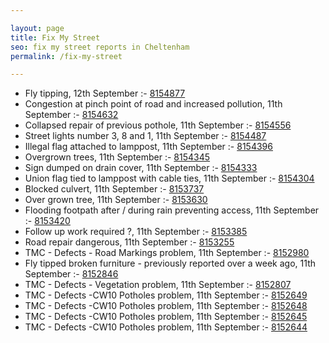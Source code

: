 ```yaml
---

layout: page
title: Fix My Street
seo: fix my street reports in Cheltenham
permalink: /fix-my-street

---
```


<!-- fix_marker starts -->

- Fly tipping, 12th September :- [8154877](https://www.fixmystreet.com/report/8154877)
- Congestion at pinch point of road and increased pollution, 11th September :- [8154632](https://www.fixmystreet.com/report/8154632)
- Collapsed repair of previous pothole, 11th September :- [8154556](https://www.fixmystreet.com/report/8154556)
- Street lights number 3, 8 and 1, 11th September :- [8154487](https://www.fixmystreet.com/report/8154487)
- Illegal flag attached to lamppost, 11th September :- [8154396](https://www.fixmystreet.com/report/8154396)
- Overgrown trees, 11th September :- [8154345](https://www.fixmystreet.com/report/8154345)
- Sign dumped on drain cover, 11th September :- [8154333](https://www.fixmystreet.com/report/8154333)
- Union flag tied to lamppost with cable ties, 11th September :- [8154304](https://www.fixmystreet.com/report/8154304)
- Blocked culvert, 11th September :- [8153737](https://www.fixmystreet.com/report/8153737)
- Over grown tree, 11th September :- [8153630](https://www.fixmystreet.com/report/8153630)
- Flooding footpath after / during rain preventing access, 11th September :- [8153420](https://www.fixmystreet.com/report/8153420)
- Follow up work required ?, 11th September :- [8153385](https://www.fixmystreet.com/report/8153385)
- Road repair dangerous, 11th September :- [8153255](https://www.fixmystreet.com/report/8153255)
- TMC - Defects - Road Markings problem, 11th September :- [8152980](https://www.fixmystreet.com/report/8152980)
- Fly tipped broken furniture - previously reported over a week ago, 11th September :- [8152846](https://www.fixmystreet.com/report/8152846)
- TMC - Defects - Vegetation problem, 11th September :- [8152807](https://www.fixmystreet.com/report/8152807)
- TMC - Defects -CW10 Potholes problem, 11th September :- [8152649](https://www.fixmystreet.com/report/8152649)
- TMC - Defects -CW10 Potholes problem, 11th September :- [8152648](https://www.fixmystreet.com/report/8152648)
- TMC - Defects -CW10 Potholes problem, 11th September :- [8152645](https://www.fixmystreet.com/report/8152645)
- TMC - Defects -CW10 Potholes problem, 11th September :- [8152644](https://www.fixmystreet.com/report/8152644)

<!-- fix_marker ends -->
